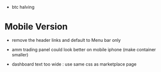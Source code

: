 - btc halving 
# Mobile Version
- remove the header links and default to Menu bar only 
- amm trading panel could look better on mobile iphone (make container smaller)

- dashboard text too wide : use same css as marketplace page 